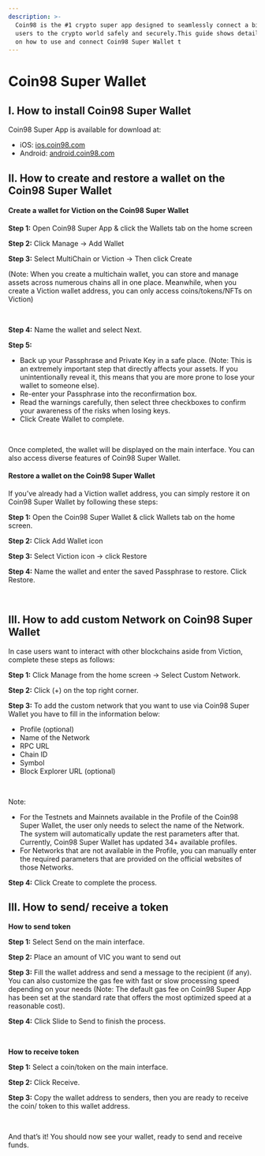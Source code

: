 ```yaml
---
description: >-
  Coin98 is the #1 crypto super app designed to seamlessly connect a billion
  users to the crypto world safely and securely.This guide shows detailed steps
  on how to use and connect Coin98 Super Wallet t
---
```


# Coin98 Super Wallet

## I. How to install Coin98 Super Wallet&#x20;

Coin98 Super App is available for download at:

* iOS: [ios.coin98.com](https://ios.coin98.com/)&#x20;
* Android: [android.coin98.com](https://android.coin98.com/)

## II. How to create and restore a wallet on the Coin98 Super Wallet

#### Create a wallet for Viction on the Coin98 Super Wallet

**Step 1:** Open Coin98 Super App & click the Wallets tab on the home screen

**Step 2:** Click Manage →  Add Wallet

**Step 3:** Select MultiChain or Viction → Then click Create&#x20;

(Note: When you create a multichain wallet, you can store and manage assets across numerous chains all in one place. Meanwhile, when you create a Viction wallet address, you can only access coins/tokens/NFTs on Viction)&#x20;



<figure><img src="../../.gitbook/assets/Thiết kế chưa có tên (1).png" alt=""><figcaption></figcaption></figure>

**Step 4:** Name the wallet and select Next.&#x20;

**Step 5:**&#x20;

* Back up your Passphrase and Private Key in a safe place. (Note: This is an extremely important step that directly affects your assets. If you unintentionally reveal it, this means that you are more prone to lose your wallet to someone else).
* Re-enter your Passphrase into the reconfirmation box.
* Read the warnings carefully, then select three checkboxes to confirm your awareness of the risks when losing keys.
* Click Create Wallet to complete.

<figure><img src="../../.gitbook/assets/Thiết kế chưa có tên (2).png" alt=""><figcaption></figcaption></figure>



Once completed, the wallet will be displayed on the main interface. You can also access diverse features of Coin98 Super Wallet.

#### Restore a wallet on the Coin98 Super Wallet

If you’ve already had a Viction wallet address, you can simply restore it on Coin98 Super Wallet by following these steps:

**Step 1:** Open the Coin98 Super Wallet & click Wallets tab on the home screen.

**Step 2:** Click Add Wallet icon

**Step 3:** Select Viction icon → click Restore

**Step 4:** Name the wallet and enter the saved Passphrase to restore. Click Restore.



<figure><img src="../../.gitbook/assets/Thiết kế chưa có tên (3).png" alt=""><figcaption></figcaption></figure>

## III. How to add custom Network on Coin98 Super Wallet

In case users want to interact with other blockchains aside from Viction, complete these steps as follows:

**Step 1:** Click Manage from the home screen → Select Custom Network.

**Step 2:** Click (+) on the top right corner.

**Step 3:** To add the custom network that you want to use via Coin98 Super Wallet you have to fill in the information below:

* Profile (optional)
* Name of the Network
* RPC URL
* Chain ID
* Symbol
* Block Explorer URL (optional)

<figure><img src="../../.gitbook/assets/Thiết kế chưa có tên (4).png" alt=""><figcaption></figcaption></figure>

Note:

* For the Testnets and Mainnets available in the Profile of the Coin98 Super Wallet, the user only needs to select the name of the Network. The system will automatically update the rest parameters after that. Currently, Coin98 Super Wallet has updated 34+ available profiles.
* For Networks that are not available in the Profile, you can manually enter the required parameters that are provided on the official websites of those Networks.

**Step 4:** Click Create to complete the process.

## III. How to send/ receive a token

**How to send token**

**Step 1:** Select Send on the main interface.

**Step 2:** Place an amount of VIC you want to send out

**Step 3:** Fill the wallet address and send a message to the recipient (if any). You can also customize the gas fee with fast or slow processing speed depending on your needs (Note: The default gas fee on Coin98 Super App has been set at the standard rate that offers the most optimized speed at a reasonable cost).

**Step 4:** Click Slide to Send to finish the process.

<figure><img src="../../.gitbook/assets/Thiết kế chưa có tên (5).png" alt=""><figcaption></figcaption></figure>

**How to receive token**

**Step 1:** Select a coin/token on the main interface.

**Step 2:** Click Receive.

**Step 3:** Copy the wallet address to senders, then you are ready to receive the coin/ token to this wallet address.

<figure><img src="../../.gitbook/assets/Thiết kế chưa có tên (6).png" alt=""><figcaption></figcaption></figure>

And that’s it! You should now see your wallet, ready to send and receive funds.

